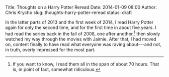 Title: Thoughts on a Harry Potter Reread
Date: 2014-01-09 08:00
Author: Chris Krycho
slug: thoughts-harry-potter-reread
status: draft

In the latter parts of 2013 and the first week of 2014, I read Harry Potter again for only the second time, and for the first time in about five years. I had read the series back in the fall of 2008, one after another,[^1] then slowly watched my way through the movies with Jaimie. After that, I had moved on, content finally to have read what everyone was raving about---and not, in truth, overly impressed for the most part.

[^1]:	If you want to know, I read them all in the span of about 70 hours. That is, in point of fact, somewhat ridiculous.
